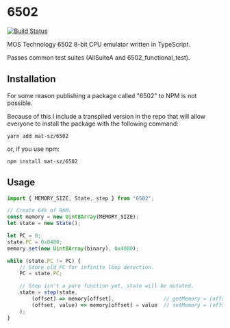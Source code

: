 # 6502

[![Build Status](https://travis-ci.com/mat-sz/6502.svg?branch=master)](https://travis-ci.com/mat-sz/6502)

MOS Technology 6502 8-bit CPU emulator written in TypeScript.

Passes common test suites (AllSuiteA and 6502_functional_test).

## Installation

For some reason publishing a package called "6502" to NPM is not possible.

Because of this I include a transpiled version in the repo that will allow everyone to install the package with the following command:

```
yarn add mat-sz/6502
```

or, if you use npm:

```
npm install mat-sz/6502
```

## Usage

```js
import { MEMORY_SIZE, State, step } from "6502";

// Create 64k of RAM.
const memory = new Uint8Array(MEMORY_SIZE);
let state = new State();

let PC = 0;
state.PC = 0x0400;
memory.set(new Uint8Array(binary), 0x4000);

while (state.PC != PC) {
    // Store old PC for infinite loop detection.
    PC = state.PC;

    // Step isn't a pure function yet, state will be mutated.
    state = step(state,
        (offset) => memory[offset],                // getMemory = (offset) => value
        (offset, value) => memory[offset] = value  // setMemory = (offset, value) => void
    );
}
```